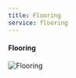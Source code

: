 ```yaml
---
title: Flooring
service: flooring
---
```

#### Flooring

![Flooring](/assets/images/services/flooring/default.jpg)